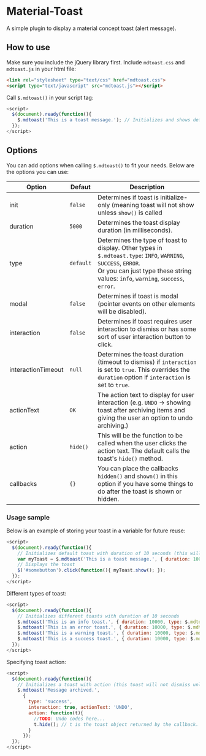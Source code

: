 # Material-Toast
A simple plugin to display a material concept toast (alert message).

## How to use
Make sure you include the jQuery library first. Include `mdtoast.css` and `mdtoast.js` in your html file:
```html
<link rel="stylesheet" type="text/css" href="mdtoast.css">
<script type="text/javascript" src="mdtoast.js"></script>
```

Call `$.mdtoast()` in your script tag:
```javascript
<script>
  $(document).ready(function(){
    $.mdtoast('This is a toast message.'); // Initializes and shows default toast
  });
</script>
```

## Options
You can add options when calling `$.mdtoast()` to fit your needs. Below are the options you can use:

| Option      | Defaut       | Description  |
| ----------- |--------------|--------------|
| init        | `false`      | Determines if toast is initialize-only (meaning toast will not show unless `show()` is called |
| duration    | `5000`       | Determines the toast display duration (in milliseconds). |
| type        | `default`    | Determines the type of toast to display. Other types in `$.mdtoast.type`: `INFO`, `WARNING`, `SUCCESS`, `ERROR`. <br> Or you can just type these string values: `info`, `warning`, `success`, `error`. |
| modal       | `false`      | Determines if toast is modal (pointer events on other elements will be disabled). |
| interaction | `false`      | Determines if toast requires user interaction to dismiss or has some sort of user interaction button to click. |
| interactionTimeout | `null` | Determines the toast duration (timeout to dismiss) if `interaction` is set to `true`. This overrides the `duration` option if `interaction` is set to `true`. |
| actionText  | `OK`         | The action text to display for user interaction (e.g. `UNDO` -> showing toast after archiving items and giving the user an option to undo archiving.) |
| action      | `hide()`     | This will be the function to be called when the user clicks the action text. The default calls the toast's `hide()` method. |
| callbacks   | `{}`         | You can place the callbacks `hidden()` and `shown()` in this option if you have some things to do after the toast is shown or hidden. |

### Usage sample
Below is an example of storing your toast in a variable for future reuse:
```javascript
<script>
  $(document).ready(function(){
    // Initializes default toast with duration of 10 seconds (this will not show the toast since init is set to true)
    var myToast = $.mdtoast('This is a toast message.', { duration: 10000, init: true }); 
    // Displays the toast
    $('#somebutton').click(function(){ myToast.show(); });
  });
</script>
```
Different types of toast:
```javascript
<script>
  $(document).ready(function(){
    // Initializes different toasts with duration of 10 seconds
    $.mdtoast('This is an info toast.', { duration: 10000, type: $.mdtoast.type.INFO });      // or type: 'info'
    $.mdtoast('This is an error toast.', { duration: 10000, type: $.mdtoast.type.ERROR });    // or type: 'error'
    $.mdtoast('This is a warning toast.', { duration: 10000, type: $.mdtoast.type.WARNING }); // or type: 'warning'
    $.mdtoast('This is a success toast.', { duration: 10000, type: $.mdtoast.type.SUCCESS }); // or type: 'success'
  });
</script>
```
Specifying toast action:
```javascript
<script>
  $(document).ready(function(){
    // Initializes a toast with action (this toast will not dismiss unless 'interactionTimeout' is specified)
    $.mdtoast('Message archived.', 
      {
        type: 'success', 
        interaction: true, actionText: 'UNDO', 
        action: function(t){
          //TODO: Undo codes here...
          t.hide(); // t is the toast object returned by the callback.
        }
      });
  });
</script>
```
